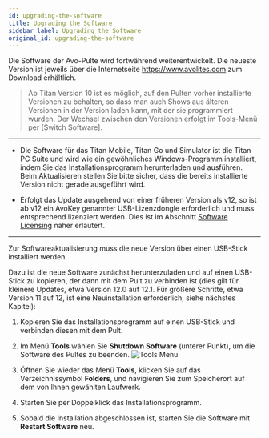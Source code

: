 ```yaml
---
id: upgrading-the-software
title: Upgrading the Software
sidebar_label: Upgrading the Software
original_id: upgrading-the-software
---
```


Die Software der Avo-Pulte wird fortwährend weiterentwickelt. Die
neueste Version ist jeweils über die Internetseite
https://www.avolites.com zum Download erhältlich.


>	Ab Titan Version 10 ist es möglich, auf den Pulten vorher installierte 
Versionen zu behalten, so dass man auch Shows aus älteren Versionen 
in der Version laden kann, mit der sie programmiert wurden. Der Wechsel 
zwischen den Versionen erfolgt im Tools-Menü per \[Switch Software\].

---

-   Die Software für das Titan Mobile, Titan Go und Simulator ist die
    Titan PC Suite und wird wie ein gewöhnliches Windows-Programm
    installiert, indem Sie das Installationsprogramm herunterladen und
    ausführen. Beim Aktualisieren stellen Sie bitte sicher, dass die
    bereits installierte Version nicht gerade ausgeführt wird.

-   Erfolgt das Update ausgehend von einer früheren Version als v12, so
    ist ab v12 ein AvoKey genannter USB-Lizenzdongle erforderlich und
    muss entsprechend lizenziert werden. Dies ist im Abschnitt [Software Licensing](recovering-reinstalling-the-console.md#software-licensing) 
    näher erläutert.


---

Zur Softwareaktualisierung muss die neue Version über einen USB-Stick
installiert werden.

Dazu ist die neue Software zunächst herunterzuladen und auf einen
USB-Stick zu kopieren, der dann mit dem Pult zu verbinden ist (dies gilt
für kleinere Updates, etwa Version 12.0 auf 12.1. Für größere Schritte,
etwa Version 11 auf 12, ist eine Neuinstallation erforderlich, siehe
nächstes Kapitel):

1.	Kopieren Sie das Installationsprogramm auf einen USB-Stick und
	verbinden diesen mit dem Pult.

2.	Im Menü **Tools** wählen Sie **Shutdown Software** (unterer Punkt), um
	die Software des Pultes zu beenden.
	![Tools Menu](/docs/images/Tools-Menu.png)

3.	Öffnen Sie wieder das Menü **Tools**, klicken Sie auf das 
	Verzeichnissymbol **Folders**, und navigieren Sie zum Speicherort 
	auf dem von Ihnen gewählten Laufwerk.

4.	Starten Sie per Doppelklick das Installationsprogramm.

5.	Sobald die Installation abgeschlossen ist, starten Sie die Software
	mit **Restart Software** neu.
